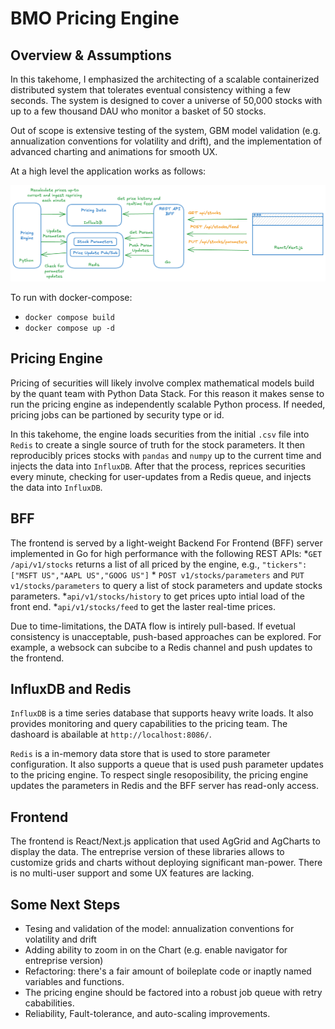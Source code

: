 # BMO Pricing Engine

## Overview & Assumptions

In this takehome, I emphasized the architecting of a scalable containerized distributed system that tolerates eventual consistency withing a few seconds. The system is designed to cover a universe of 50,000 stocks with up to a few thousand DAU who monitor a basket of 50 stocks.

Out of scope is extensive testing of the system, GBM model validation (e.g. annualization conventions for volatility and drift), and the implementation of advanced charting and animations for smooth UX.

At a high level the application works as follows:

![Alt text for the image](system_overview.png)

To run with docker-compose:

* `docker compose build`
* `docker compose up -d`

## Pricing Engine

Pricing of securities will likely involve complex mathematical models build by the quant team with Python Data Stack. For this reason it makes sense to run the pricing engine as independently scalable Python process. If needed, pricing jobs can be partioned by security type or id.

In this takehome, the engine loads securities from the initial `.csv` file into `Redis` to create a single source of truth for the stock parameters. It then reproducibly prices stocks with `pandas` and `numpy` up to the current time and injects the data into `InfluxDB`. After that the process, reprices securities every minute, checking for user-updates from a Redis queue, and injects the data into `InfluxDB`.

## BFF

The frontend is served by a light-weight Backend For Frontend (BFF) server implemented in Go for high performance with the following REST APIs:
    *`GET /api/v1/stocks` returns a list of all priced by the engine, e.g., `"tickers": ["MSFT US","AAPL US","GOOG US"]`
    * `POST v1/stocks/parameters` and `PUT v1/stocks/parameters` to query a list of stock parameters and update stocks parameters.
    *`api/v1/stocks/history` to get prices upto intial load of the front end.
    *`api/v1/stocks/feed` to get the laster real-time prices.

Due to time-limitations, the DATA flow is intirely pull-based. If evetual consistency is unacceptable, push-based approaches can be explored. For example, a websock can subcibe to a Redis channel and push updates to the frontend.

## InfluxDB and Redis

`InfluxDB` is a time series database that supports heavy write loads. It also provides monitoring and query capabilities to the pricing team. The dashoard is abailable at `http://localhost:8086/`.

`Redis` is a in-memory data store that is used to store parameter configuration. It also supports a queue that is used push parameter updates to the pricing engine. To respect single resoposibility, the pricing engine updates the parameters in Redis and the BFF server has read-only access.

## Frontend

The frontend is React/Next.js application that used AgGrid and AgCharts to display the data. The entreprise version of these libraries allows to customize grids and charts without deploying significant man-power. There is no multi-user support and some UX features are lacking.

## Some Next Steps

* Tesing and validation of the model: annualization conventions for volatility and drift
* Adding ability to zoom in on the Chart (e.g. enable navigator for entreprise version)
* Refactoring: there's a fair amount of boileplate code or inaptly named variables and functions.
* The pricing engine should be factored into a robust job queue with retry cababilities.
* Reliability, Fault-tolerance, and auto-scaling improvements.
